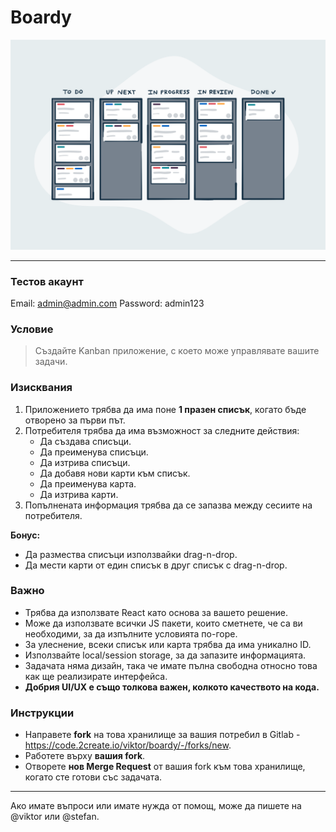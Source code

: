 # Boardy

![Boardy](./kanban.png)

----

### Тестов акаунт
Email: admin@admin.com
Password: admin123

### Условие

> Създайте Kanban приложение, с което може управлявате вашите задачи.

### Изисквания

1. Приложението трябва да има поне **1 празен списък**, когато бъде отворено за първи път.
1. Потребителя трябва да има възможност за следните действия:
    - Да създава списъци.
    - Да преименува списъци.
    - Да изтрива списъци.
    - Да добавя нови карти към списък.
    - Да преименува карта.
    - Да изтрива карти.
1. Попълнената информация трябва да се запазва между сесиите на потребителя.

**Бонус:**

- Да размества списъци използвайки drag-n-drop.
- Да мести карти от един списък в друг списък с drag-n-drop. 

### Важно

- Трябва да използвате React като основа за вашето решение.
- Може да използвате всички JS пакети, които сметнете, че са ви необходими, за да изпълните условията по-горе.
- За улеснение, всеки списък или карта трябва да има уникално ID.
- Използвайте local/session storage, за да запазите информацията.
- Задачата няма дизайн, така че имате пълна свободна относно това как ще реализирате интерфейса.
- **Добрия UI/UX е също толкова важен, колкото качеството на кода.**

### Инструкции

- Направете **fork** на това хранилище за вашия потребил в Gitlab - https://code.2create.io/viktor/boardy/-/forks/new.
- Работете върху **вашия fork**.
- Отворете **нов Merge Request** от вашия fork към това хранилище, когато сте готови със задачата.

---

Ако имате въпроси или имате нужда от помощ, може да пишете на @viktor или @stefan.
